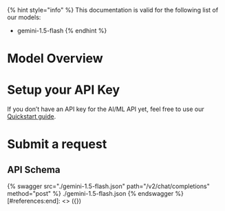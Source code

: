 [#references:start]: <> ({ "template": "openapi" })
{% hint style="info" %}
This documentation is valid for the following list of our models:
* gemini-1.5-flash
{% endhint %}

# Model Overview


# Setup your API Key
If you don’t have an API key for the AI/ML API yet, feel free to use our [Quickstart guide](https://docs.aimlapi.com/quickstart/setting-up).

# Submit a request
## API Schema
{% swagger src="./gemini-1.5-flash.json" path="/v2/chat/completions" method="post" %}
./gemini-1.5-flash.json
{% endswagger %}
[#references:end]: <> ({})